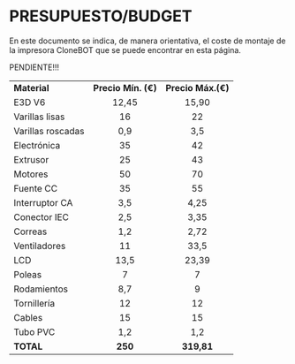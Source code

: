 # PRESUPUESTO/BUDGET

En este documento se indica, de manera orientativa, el coste de montaje de la impresora CloneBOT que se puede encontrar en esta página.

PENDIENTE!!!

<table align="center">
 <tr>
	<td><b>Material</b></td><td><b>Precio Mín. (€)</b></td><td><b>Precio Máx.(€)</b></td>
 </tr>
 <tr>
	<td>E3D V6</td><td style="text-align: center">12,45</td><td style="text-align: center">15,90</td>
 </tr>
 <tr>
  <td>Varillas lisas</td><td style="text-align: center">16</td><td style="text-align: center">22</td>
 </tr>
  <tr>
 <td>Varillas roscadas</td><td style="text-align: center">0,9</td><td style="text-align: center">3,5</td>
 </tr>
 <tr>
  <td>Electrónica</td><td style="text-align: center">35</td><td style="text-align: center">42</td>
 </tr>
 <tr>
  <td>Extrusor</td><td style="text-align: center">25</td><td style="text-align: center">43</td>
 </tr>
 <tr>
<td>Motores</td><td style="text-align: center">50</td><td style="text-align: center">70</td>
 </tr>
 <tr>
 <td>Fuente CC</td><td style="text-align: center">35</td><td style="text-align: center">55</td>
 </tr>
 <tr>
 <td>Interruptor CA</td><td style="text-align: center">3,5</td><td style="text-align: center">4,25</td>
 </tr>
 <tr>
 <td>Conector IEC</td><td style="text-align: center">2,5</td><td style="text-align: center">3,35</td>
 </tr> 
 <tr>
 <td>Correas</td><td style="text-align: center">1,2</td><td style="text-align: center">2,72</td>
 </tr>
 <tr>
 <td>Ventiladores</td><td style="text-align: center">11</td><td style="text-align: center">33,5</td>
 </tr>
 <tr>
 <td>LCD</td><td style="text-align: center">13,5</td><td style="text-align: center">23,39</td>
 </tr>
 <tr>
 <td>Poleas</td><td style="text-align: center">7</td><td style="text-align: center">7</td>
 </tr>
 <tr>
 <td>Rodamientos</td><td style="text-align: center">8,7</td><td style="text-align: center">9</td>
 </tr>
 <tr>
 <td>Tornillería</td><td style="text-align: center">12</td><td style="text-align: center">12</td>
 </tr>
 <tr>
 <td>Cables</td><td style="text-align: center">15</td><td style="text-align: center">15</td>
 </tr>
 <tr>
 <td>Tubo PVC</td><td style="text-align: center">1,2</td><td style="text-align: center">1,2</td>
 </tr>
 <tr>	
 <td><b>TOTAL</b></td>
 <td style="text-align: center"><b>250</b></td>
 <td style="text-align: center"><b>319,81</b></td>
 </tr>

</table>

